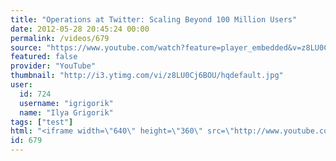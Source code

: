 ```yaml
---
title: "Operations at Twitter: Scaling Beyond 100 Million Users"
date: 2012-05-28 20:45:24 00:00
permalink: /videos/679
source: "https://www.youtube.com/watch?feature=player_embedded&v=z8LU0Cj6BOU"
featured: false
provider: "YouTube"
thumbnail: "http://i3.ytimg.com/vi/z8LU0Cj6BOU/hqdefault.jpg"
user:
  id: 724
  username: "igrigorik"
  name: "Ilya Grigorik"
tags: ["test"]
html: "<iframe width=\"640\" height=\"360\" src=\"http://www.youtube.com/embed/z8LU0Cj6BOU?wmode=transparent&fs=1&feature=oembed\" frameborder=\"0\" allowfullscreen></iframe>"
id: 679
---
```


